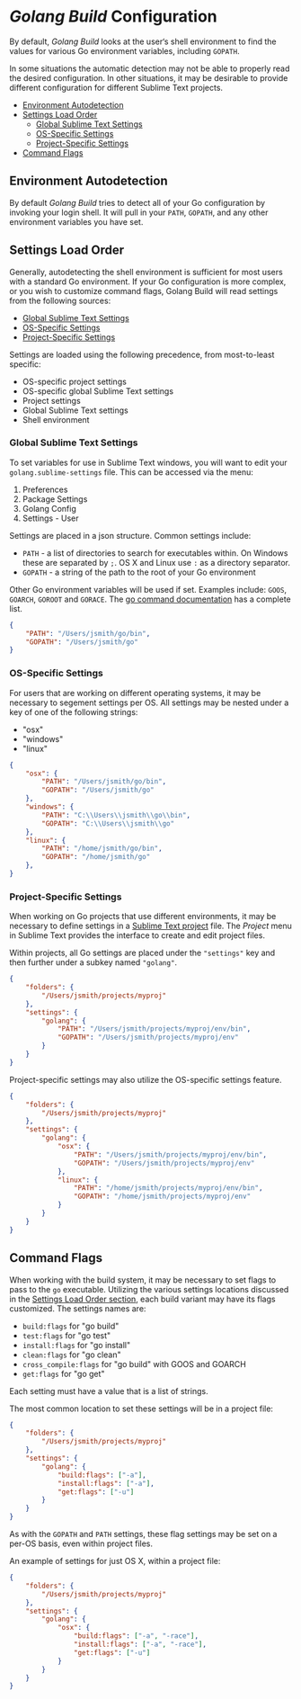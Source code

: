 # *Golang Build* Configuration

By default, *Golang Build* looks at the user‘s shell environment to find the
values for various Go environment variables, including `GOPATH`.

In some situations the automatic detection may not be able to properly read the
desired configuration. In other situations, it may be desirable to provide
different configuration for different Sublime Text projects.

 - [Environment Autodetection](#environment-autodetection)
 - [Settings Load Order](#settings-load-order)
   - [Global Sublime Text Settings](#global-sublime-text-settings)
   - [OS-Specific Settings](#os-specific-settings)
   - [Project-Specific Settings](#project-specific-settings)
 - [Command Flags](#command-flags)

## Environment Autodetection

By default *Golang Build* tries to detect all of your Go configuration by
invoking your login shell. It will pull in your `PATH`, `GOPATH`, and any other
environment variables you have set.

## Settings Load Order

Generally, autodetecting the shell environment is sufficient for most users
with a standard Go environment. If your Go configuration is more complex, or
you wish to customize command flags, Golang Build will read settings from the
following sources:

 - [Global Sublime Text Settings](#global-sublime-text-settings)
 - [OS-Specific Settings](#os-specific-settings)
 - [Project-Specific Settings](#project-specific-settings)

Settings are loaded using the following precedence, from most-to-least
specific:

 - OS-specific project settings
 - OS-specific global Sublime Text settings
 - Project settings
 - Global Sublime Text settings
 - Shell environment

### Global Sublime Text Settings

To set variables for use in Sublime Text windows, you will want to edit your
`golang.sublime-settings` file. This can be accessed via the menu:

 1. Preferences
 2. Package Settings
 3. Golang Config
 3. Settings - User

Settings are placed in a json structure. Common settings include:

 - `PATH` - a list of directories to search for executables within. On Windows
   these are separated by `;`. OS X and Linux use `:` as a directory separator.
 - `GOPATH` - a string of the path to the root of your Go environment

Other Go environment variables will be used if set. Examples include: `GOOS`,
`GOARCH`, `GOROOT` and `GORACE`. The
[go command documentation](https://golang.org/cmd/go/#hdr-Environment_variables)
has a complete list.

```json
{
    "PATH": "/Users/jsmith/go/bin",
    "GOPATH": "/Users/jsmith/go"
}
```

### OS-Specific Settings

For users that are working on different operating systems, it may be necessary
to segement settings per OS. All settings may be nested under a key of one of
the following strings:

 - "osx"
 - "windows"
 - "linux"

```json
{
    "osx": {
        "PATH": "/Users/jsmith/go/bin",
        "GOPATH": "/Users/jsmith/go"
    },
    "windows": {
        "PATH": "C:\\Users\\jsmith\\go\\bin",
        "GOPATH": "C:\\Users\\jsmith\\go"
    },
    "linux": {
        "PATH": "/home/jsmith/go/bin",
        "GOPATH": "/home/jsmith/go"
    },
}
```

### Project-Specific Settings

When working on Go projects that use different environments, it may be
necessary to define settings in a
[Sublime Text project](http://docs.sublimetext.info/en/latest/file_management/file_management.html#projects)
file. The *Project* menu in Sublime Text provides the interface to create and
edit project files.

Within projects, all Go settings are placed under the `"settings"` key and then
further under a subkey named `"golang"`.

```json
{
    "folders": {
        "/Users/jsmith/projects/myproj"
    },
    "settings": {
        "golang": {
            "PATH": "/Users/jsmith/projects/myproj/env/bin",
            "GOPATH": "/Users/jsmith/projects/myproj/env"
        }
    }
}
```

Project-specific settings may also utilize the OS-specific settings feature.

```json
{
    "folders": {
        "/Users/jsmith/projects/myproj"
    },
    "settings": {
        "golang": {
            "osx": {
                "PATH": "/Users/jsmith/projects/myproj/env/bin",
                "GOPATH": "/Users/jsmith/projects/myproj/env"
            },
            "linux": {
                "PATH": "/home/jsmith/projects/myproj/env/bin",
                "GOPATH": "/home/jsmith/projects/myproj/env"
            }
        }
    }
}
```

## Command Flags

When working with the build system, it may be necessary to set flags to pass
to the `go` executable. Utilizing the various settings locations discussed in
the [Settings Load Order section](#settings-load-order), each build variant may
have its flags customized. The settings names are:

 - `build:flags` for "go build"
 - `test:flags` for "go test"
 - `install:flags` for "go install"
 - `clean:flags` for "go clean"
 - `cross_compile:flags` for "go build" with GOOS and GOARCH
 - `get:flags` for "go get"

Each setting must have a value that is a list of strings.

The most common location to set these settings will be in a project file:

```json
{
    "folders": {
        "/Users/jsmith/projects/myproj"
    },
    "settings": {
        "golang": {
            "build:flags": ["-a"],
            "install:flags": ["-a"],
            "get:flags": ["-u"]
        }
    }
}
```

As with the `GOPATH` and `PATH` settings, these flag settings may be set on a
per-OS basis, even within project files.

An example of settings for just OS X, within a project file:

```json
{
    "folders": {
        "/Users/jsmith/projects/myproj"
    },
    "settings": {
        "golang": {
            "osx": {
                "build:flags": ["-a", "-race"],
                "install:flags": ["-a", "-race"],
                "get:flags": ["-u"]
            }
        }
    }
}
```
